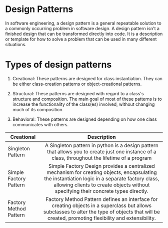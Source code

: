 # Design Patterns
In software engineering, a design pattern is a general repeatable solution to a commonly occurring problem in software design. A design pattern isn't a finished design that can be transformed directly into code. It is a description or template for how to solve a problem that can be used in many different situations.

# Types of design patterns
1. Creational: These patterns are designed for class instantiation. They can be either class-creation patterns or object-creational patterns.

2. Structural: These patterns are designed with regard to a class's structure and composition. The main goal of most of these patterns is to increase the functionality of the class(es) involved, without changing much of its composition.

3. Behavioral: These patterns are designed depending on how one class communicates with others.




| Creational                        | Description                   |
| -------------                     |:-------------:                |
| Singleton Pattern                         | A Singleton pattern in python is a design pattern that allows you to create just one instance of a class, throughout the lifetime of a program                 |
| Simple Factory Pattern                             | Simple Factory Design provides a centralized mechanism for creating objects, encapsulating the instantiation logic in a separate factory class, allowing clients to create objects without specifying their concrete types directly.
| Factory Method Pattern                             | Factory Method Pattern defines an interface for creating objects in a superclass but allows subclasses to alter the type of objects that will be created, promoting flexibility and extensibility.
